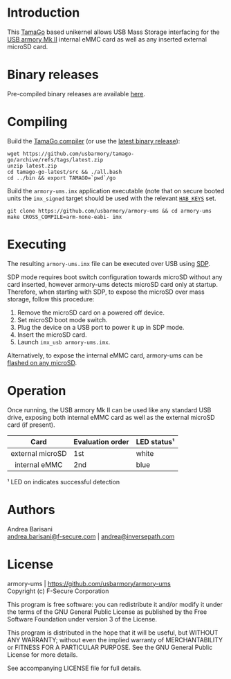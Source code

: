 Introduction
============

This [TamaGo](https://github.com/usbarmory/tamago) based unikernel
allows USB Mass Storage interfacing for the [USB armory Mk II](https://github.com/usbarmory/usbarmory/wiki)
internal eMMC card as well as any inserted external microSD card.

Binary releases
===============

Pre-compiled binary releases are available
[here](https://github.com/usbarmory/armory-ums/releases).

Compiling
=========

Build the [TamaGo compiler](https://github.com/usbarmory/tamago-go)
(or use the [latest binary release](https://github.com/usbarmory/tamago-go/releases/latest)):

```
wget https://github.com/usbarmory/tamago-go/archive/refs/tags/latest.zip
unzip latest.zip
cd tamago-go-latest/src && ./all.bash
cd ../bin && export TAMAGO=`pwd`/go
```

Build the `armory-ums.imx` application executable (note that on secure booted
units the `imx_signed` target should be used with the relevant
[`HAB_KEYS`](https://github.com/usbarmory/usbarmory/wiki/Secure-boot-(Mk-II)) set.


```
git clone https://github.com/usbarmory/armory-ums && cd armory-ums
make CROSS_COMPILE=arm-none-eabi- imx
```

Executing
=========

The resulting `armory-ums.imx` file can be executed over USB using
[SDP](https://github.com/usbarmory/usbarmory/wiki/Boot-Modes-(Mk-II)#serial-download-protocol-sdp).

SDP mode requires boot switch configuration towards microSD without any card
inserted, however armory-ums detects microSD card only at startup. Therefore,
when starting with SDP, to expose the microSD over mass storage, follow this
procedure:

  1. Remove the microSD card on a powered off device.
  2. Set microSD boot mode switch.
  3. Plug the device on a USB port to power it up in SDP mode.
  4. Insert the microSD card.
  5. Launch `imx_usb armory-ums.imx`.

Alternatively, to expose the internal eMMC card, armory-ums can be
[flashed on any microSD](https://github.com/usbarmory/usbarmory/wiki/Boot-Modes-(Mk-II)#flashing-imx-native-images).

Operation
=========

Once running, the USB armory Mk II can be used like any standard USB drive,
exposing both internal eMMC card as well as the external microSD card (if
present).

| Card              | Evaluation order | LED status¹ |
|:-----------------:|------------------|-------------|
| external microSD  | 1st              | white       |
| internal eMMC     | 2nd              | blue        |

¹ LED on indicates successful detection

Authors
=======

Andrea Barisani  
andrea.barisani@f-secure.com | andrea@inversepath.com  

License
=======

armory-ums | https://github.com/usbarmory/armory-ums  
Copyright (c) F-Secure Corporation

This program is free software: you can redistribute it and/or modify it under
the terms of the GNU General Public License as published by the Free Software
Foundation under version 3 of the License.

This program is distributed in the hope that it will be useful, but WITHOUT ANY
WARRANTY; without even the implied warranty of MERCHANTABILITY or FITNESS FOR A
PARTICULAR PURPOSE. See the GNU General Public License for more details.

See accompanying LICENSE file for full details.
